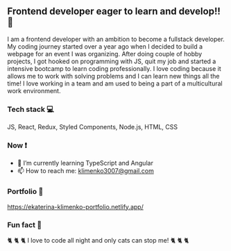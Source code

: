 ## Frontend developer eager to learn and develop!! 💪

I am a frontend developer with an ambition to become a fullstack developer. My coding journey started over a year ago when I decided to build a webpage for an event I was organizing. After doing couple of hobby projects, I got hooked on programming with JS, quit my job and started a intensive bootcamp to learn coding professionally. I love coding because it allows me to work with solving problems and I can learn new things all the time! I love working in a team and am used to being a part of a multicultural work environment.

### Tech stack 💻
JS, React, Redux, Styled Components, Node.js, HTML, CSS

### Now ❗
- 🌱 I’m currently learning TypeScript and Angular
- 📫 How to reach me: klimenko3007@gmail.com

### Portfolio 💼
https://ekaterina-klimenko-portfolio.netlify.app/

### Fun fact 👻
🐈 🐈 🐈  I love to code all night and only cats can stop me! 🐈 🐈 🐈
